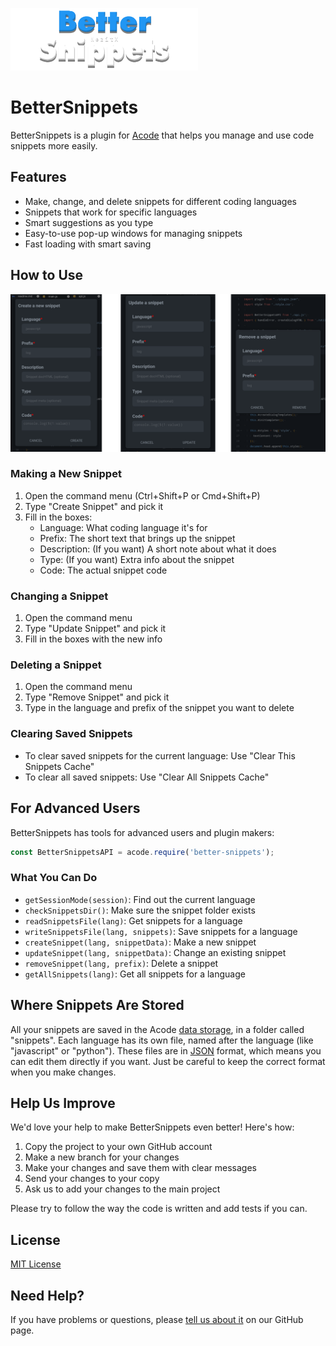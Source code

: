 ![Logo](https://raw.githubusercontent.com/NezitX/better-snippets/main/assets/logo.png)

# BetterSnippets

BetterSnippets is a plugin for [Acode](https://acode.app/) that helps you manage and use code snippets more easily.

## Features

- Make, change, and delete snippets for different coding languages
- Snippets that work for specific languages
- Smart suggestions as you type
- Easy-to-use pop-up windows for managing snippets
- Fast loading with smart saving

## How to Use

![Screenshots](https://raw.githubusercontent.com/NezitX/better-snippets/main/assets/screenshots.png)

### Making a New Snippet

1. Open the command menu (Ctrl+Shift+P or Cmd+Shift+P)
2. Type "Create Snippet" and pick it
3. Fill in the boxes:
   - Language: What coding language it's for
   - Prefix: The short text that brings up the snippet
   - Description: (If you want) A short note about what it does
   - Type: (If you want) Extra info about the snippet
   - Code: The actual snippet code

### Changing a Snippet

1. Open the command menu
2. Type "Update Snippet" and pick it
3. Fill in the boxes with the new info

### Deleting a Snippet

1. Open the command menu
2. Type "Remove Snippet" and pick it
3. Type in the language and prefix of the snippet you want to delete

### Clearing Saved Snippets

- To clear saved snippets for the current language: Use "Clear This Snippets Cache"
- To clear all saved snippets: Use "Clear All Snippets Cache"

## For Advanced Users

BetterSnippets has tools for advanced users and plugin makers:

```javascript
const BetterSnippetsAPI = acode.require('better-snippets');
```

### What You Can Do

- `getSessionMode(session)`: Find out the current language
- `checkSnippetsDir()`: Make sure the snippet folder exists
- `readSnippetsFile(lang)`: Get snippets for a language
- `writeSnippetsFile(lang, snippets)`: Save snippets for a language
- `createSnippet(lang, snippetData)`: Make a new snippet
- `updateSnippet(lang, snippetData)`: Change an existing snippet
- `removeSnippet(lang, prefix)`: Delete a snippet
- `getAllSnippets(lang)`: Get all snippets for a language

## Where Snippets Are Stored

All your snippets are saved in the Acode [data storage](https://acode-plugin-docs.vercel.app/docs/global-apis/global-utilities#data-storage), in a folder called "snippets". Each language has its own file, named after the language (like "javascript" or "python"). These files are in [JSON](https://www.json.org) format, which means you can edit them directly if you want. Just be careful to keep the correct format when you make changes.

## Help Us Improve

We'd love your help to make BetterSnippets even better! Here's how:

1. Copy the project to your own GitHub account
2. Make a new branch for your changes
3. Make your changes and save them with clear messages
4. Send your changes to your copy
5. Ask us to add your changes to the main project

Please try to follow the way the code is written and add tests if you can.

## License

[MIT License](LICENSE)

## Need Help?

If you have problems or questions, please [tell us about it](https://github.com/NezitX/better-snippets/issues) on our GitHub page.